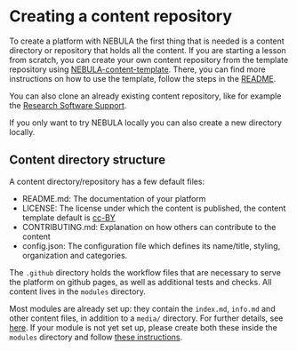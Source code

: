 # Creating a content repository

To create a platform with NEBULA the first thing that is needed is a content directory or repository that holds all the content. If you are starting a lesson from scratch, you can create your own content repository from the template repository using [NEBULA-content-template](https://github.com/esciencecenter-digital-skills/NEBULA-content-template). There, you can find more instructions on how to use the template, follow the steps in the [README](https://github.com/esciencecenter-digital-skills/NEBULA-content-template/blob/main/README.md).

You can also clone an already existing content repository, like for example the [Research Software Support](https://github.com/esciencecenter-digital-skills/research-software-support). 

If you only want to try NEBULA locally you can also create a new directory locally.

## Content directory structure
A content directory/repository has a few default files:

- README.md: The documentation of your platform
- LICENSE: The license under which the content is published, the content template default is [cc-BY](https://creativecommons.org/licenses/by/4.0/)
- CONTRIBUTING.md: Explanation on how others can contribute to the content
- config.json: The configuration file which defines its name/title, styling, organization and categories.

The `.github` directory holds the workflow files that are necessary to serve the platform on github pages, as well as additional tests and checks. All content lives in the `modules` directory.

Most modules are already set up: they contain the `index.md`, `info.md` and other content files, in addition to a `media/` directory. For further details, see [here](module-dir-structure.md).
If your module is not yet set up, please create both these inside the `modules` directory and follow [these instructions](module-dir-structure.md).
